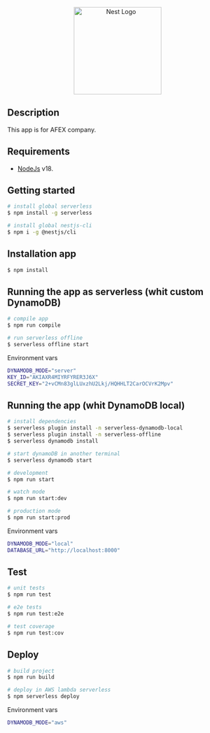 <p align="center">
  <a href="https://www.afex.cl/" target="blank"><img src="https://www.afex.cl/wp-content/themes/afex/img/logo-afex.svg" width="200" alt="Nest Logo" /></a>
</p>

## Description

This app is for AFEX company.

## Requirements

- [NodeJs](https://nodejs.org/) v18.

## Getting started

```bash
# install global serverless
$ npm install -g serverless

# install global nestjs-cli
$ npm i -g @nestjs/cli
```

## Installation app

```bash
$ npm install
```

## Running the app as serverless (whit custom DynamoDB)

```bash
# compile app
$ npm run compile

# run serverless offline
$ serverless offline start
```

Environment vars
```bash
DYNAMODB_MODE="server"
KEY_ID="AKIAXR4MIYRFYRER3J6X"
SECRET_KEY="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"
```

## Running the app (whit DynamoDB local)

```bash
# install dependencies
$ serverless plugin install -n serverless-dynamodb-local 
$ serverless plugin install -n serverless-offline
$ serverless dynamodb install

# start dynamoDB in another terminal
$ serverless dynamodb start

# development
$ npm run start

# watch mode
$ npm run start:dev

# production mode
$ npm run start:prod
```

Environment vars
```bash
DYNAMODB_MODE="local"
DATABASE_URL="http://localhost:8000"
```

## Test

```bash
# unit tests
$ npm run test

# e2e tests
$ npm run test:e2e

# test coverage
$ npm run test:cov
```

## Deploy

```bash
# build project
$ npm run build

# deploy in AWS lambda serverless
$ npm serverless deploy
```

Environment vars
```bash
DYNAMODB_MODE="aws"
```